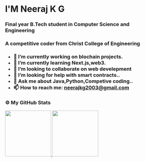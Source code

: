
<h1>I'M Neeraj K G </h1>
<h3>Final year B.Tech student in Computer Science and Engineering</h3>
<h3>A competitive coder from Christ College of Engineering<h3>

- 🔭 I’m currently working on blochain projects.
- 🌱 I’m currently learning Next.js,web3.
- 👯 I’m looking to collaborate on web develepment 
- 🤔 I’m looking for help with smart contracts..
- 💬 Ask me about Java,Python,Competive coding..
- 📫 How to reach me: neerajkg2003@gmail.com
<!-- - 😄 Pronouns: ...
- ⚡ Fun fact: ... -->

### ⚙️ My GitHub Stats
<p align="left">
<a href="https://github.com/Anoop072001">
  <img height="150em" src="https://github-readme-stats-eight-theta.vercel.app/api?username=nkg3479&show_icons=true&include_all_commits=true&count_private=true&bg_color=fccf31,faad1f,f76765,f55555&title_color=fff&text_color=fff&icon_color=fff"/>
  <img height="150em" src="https://github-readme-stats-eight-theta.vercel.app/api/top-langs/?username=nkg3479&layout=compact&langs_count=8&bg_color=fccf31,faad17,f76765,f55555&title_color=fff&text_color=fff&icon_color=fff"/>
</a>
</p>
